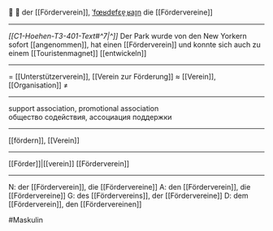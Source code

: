 🤝 🔵 der [[Förderverein]], [ˈfœʁdɐfɛɐ̯ˌʁaɪ̯n](https://youglish.com/pronounce/Förderverein/german)
die [[Fördervereine]]

---
*[[C1-Hoehen-T3-401-Text#^7|^]]* Der Park wurde von den New Yorkern sofort [[angenommen]], hat einen [[Förderverein]] und konnte sich auch zu einem [[Touristenmagnet]] [[entwickeln]]

---
= [[Unterstützerverein]], [[Verein zur Förderung]]
≈ [[Verein]], [[Organisation]]
≠

---
support association, promotional association  
общество содействия, ассоциация поддержки

---
[[fördern]], [[Verein]]

---
[[Förder]]|[[verein]]
[[Förderverein]]


---
N: der [[Förderverein]], die [[Fördervereine]]
A: den [[Förderverein]], die [[Fördervereine]]
G: des [[Fördervereins]], der [[Fördervereine]]
D: dem [[Förderverein]], den [[Fördervereinen]]

#Maskulin 